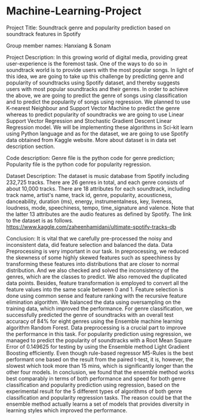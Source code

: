 # Machine-Learning-Project
Project Title: Soundtrack genre and popularity prediction based on soundtrack features in Spotify

Group member names:
Hanxiang & Sonam

Project Description:
In this growing world of digital media, providing great user-experience is the foremost task. One of
the ways to do so in soundtrack world is to provide users with the most popular songs. In light of this
idea, we are going to take up this challenge by predicting genre and popularity of soundtracks using
Spotify dataset, and thereby suggests users with most popular soundtracks and their genres.
In order to achieve the above, we are going to predict the genre of songs using classification and to
predict the popularity of songs using regression. We planned to use K-nearest Neighbour and Support
Vector Machine to predict the genre whereas to predict popularity of soundtracks we are going to use
Linear Support Vector Regression and Stochastic Gradient Descent Linear Regression model. We will
be implementing these algorithms in Sci-kit learn using Python language and as for the dataset, we are
going to use Spotify data obtained from Kaggle website. More about dataset is in data set description
section.

Code description:
Genre file is the python code for genre prediction;
Popularity file is the python code for popularity regression.

Dataset Description:
The dataset is music database from Spotify including 232,725 tracks. There are 26 genres in total, and
each genre consists of about 10,000 tracks. There are 18 attributes for each soundtrack, including
track name, artist's name, track id, genre, popularity, acousticness, danceability, duration (ms),
energy, instrumentalness, key, liveness, loudness, mode, speechiness, tempo, time_signature and
valence. Note that the latter 13 attributes are the audio features as defined by Spotify.
The link to the dataset is as follows.
https://www.kaggle.com/zaheenhamidani/ultimate-spotify-tracks-db

Conclusion:
It is vital that we carefully pre-processed the noisy and inconsistent data, did feature selection and balanced the data.
Data Preprocessing is very important in our task.
In preprocessing, we reduced the skewness of some highly skewed features such as speechiness by transforming these features into distributions that are closer to normal distribution. 
And we also checked and solved the inconsistency of the genres, which are the classes to predict. We also removed the duplicated data points. Besides, feature transformation is employed to convert all the feature values into the same scale between 0 and 1. Feature selection is done using common sense and feature ranking with the recursive feature elimination algorithm. We balanced the data using oversampling on the training data, which improved the performance.
For genre classification, we successfully predicted the genre of soundtracks with an overall test accuracy of 84% for eight genres using the Ensemble machine learning algorithm Random Forest. Data preprocessing is a crucial part to improve the performance in this task.
For popularity prediction using regression, we managed to predict the popularity of soundtracks with a Root Mean Square Error of 0.149625 for testing by using the Ensemble method Light Gradient Boosting efficiently. Even though rule-based regressor M5-Rules is the best performant one based on the result from the paired t-test, it is, however, the slowest which took more than 15 mins, which is significantly longer than the other four models.
In conclusion, we found that the ensemble method works best comparably in terms of both performance and speed for both genre classification and popularity prediction using regression, based on the experimental result for the 5 different types of algorithms of both genre classification and popularity regression tasks. The reason could be that the ensemble method actually learns a set of models that provides diversity in learning styles which improved the performance.
